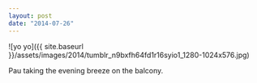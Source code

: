 ```yaml
---
layout: post
date: "2014-07-26"
---
```


![yo yo]({{ site.baseurl }}/assets/images/2014/tumblr_n9bxfh64fd1r16syio1_1280-1024x576.jpg)

Pau taking the evening breeze on the balcony.
